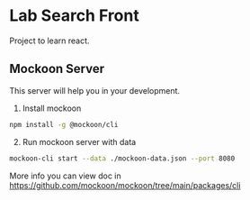 # Lab Search Front

Project to learn react.

## Mockoon Server
This server will help you in your development.

1. Install mockoon
```bash
npm install -g @mockoon/cli
```

2. Run mockoon server with data
```bash
mockoon-cli start --data ./mockoon-data.json --port 8080
```

More info you can view doc in https://github.com/mockoon/mockoon/tree/main/packages/cli

